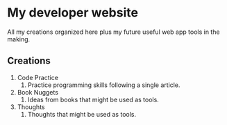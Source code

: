 # My developer website

All my creations organized here plus my future useful web app tools in the making.

## Creations

1. Code Practice
   1. Practice programming skills following a single article.
1. Book Nuggets
   1. Ideas from books that might be used as tools.
1. Thoughts
   1. Thoughts that might be used as tools.
